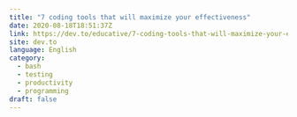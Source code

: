 ```yaml
---
title: "7 coding tools that will maximize your effectiveness"
date: 2020-08-18T18:51:37Z
link: https://dev.to/educative/7-coding-tools-that-will-maximize-your-effectiveness-5g47?utm_medium=RSS&utm_source=news.12bit.vn
site: dev.to
language: English
category:
  - bash
  - testing
  - productivity
  - programming
draft: false
---
```

